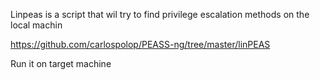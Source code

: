 Linpeas is a script that wil try to find privilege escalation methods on the local machin

https://github.com/carlospolop/PEASS-ng/tree/master/linPEAS

Run it on target machine